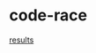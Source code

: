 # code-race

[results](https://docs.google.com/spreadsheets/d/19oII9Rjpo7vIF3wcHMZCh2PKXX88UbHrMds2Kn9qMJE/edit#gid=0)